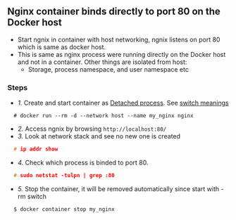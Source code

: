 ## Nginx container binds directly to port 80 on the Docker host
- Start ngnix in container with host networking, ngnix listens on port 80 which is same as docker host.
- This is same as nginx process were running directly on the Docker host and not in a container. Other things are isolated from host:
  - Storage, process namespace, and user namespace etc

### Steps
- *1.* Create and start container as [Detached process](/Threads_Processes_IPC/Threads/detachable_thread.md). See [switch meanings](../../../../Docker_Commands
)
```
  # docker run --rm -d --network host --name my_nginx nginx
```
- *2.* Access ngnix by browsing `http://localhost:80/`
- *3.* Look at network stack and see no new one is created
```c
  # ip addr show 
```
- *4.* Check which process is binded to port 80.
```c
  # sudo netstat -tulpn | grep :80
```
- *5.* Stop the container, it will be removed automatically since start with -rm switch
```c
  $ docker container stop my_nginx
```
